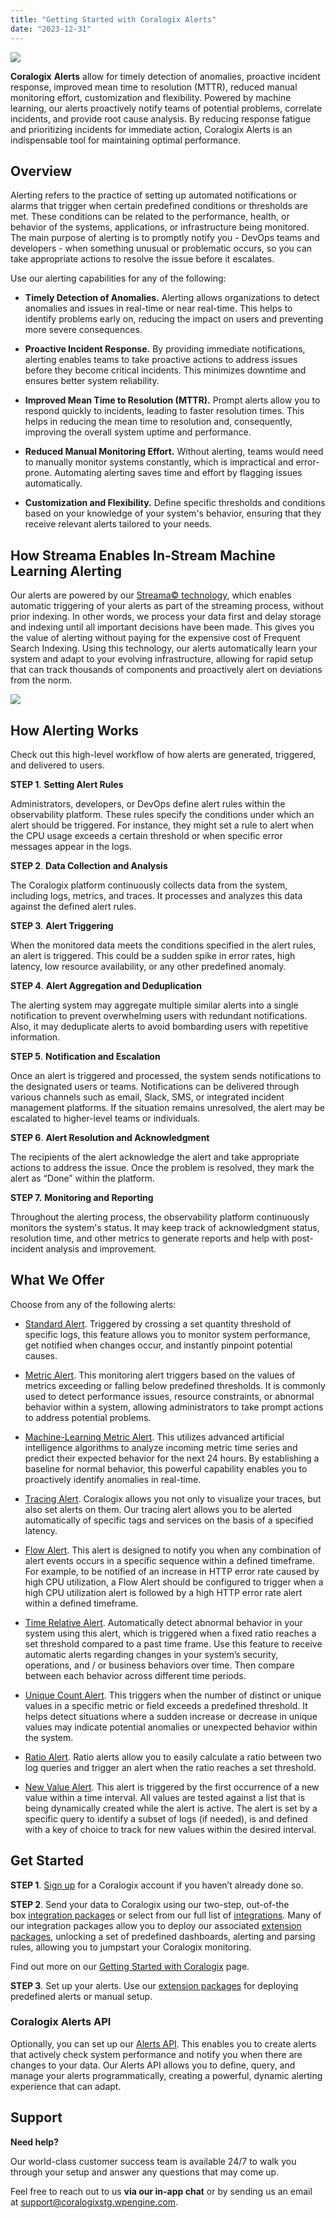 ```yaml
---
title: "Getting Started with Coralogix Alerts"
date: "2023-12-31"
---
```


![](images/Alerts-Main.png)

**Coralogix** **Alerts** allow for timely detection of anomalies, proactive incident response, improved mean time to resolution (MTTR), reduced manual monitoring effort, customization and flexibility. Powered by machine learning, our alerts proactively notify teams of potential problems, correlate incidents, and provide root cause analysis. By reducing response fatigue and prioritizing incidents for immediate action, Coralogix Alerts is an indispensable tool for maintaining optimal performance.

## Overview

Alerting refers to the practice of setting up automated notifications or alarms that trigger when certain predefined conditions or thresholds are met. These conditions can be related to the performance, health, or behavior of the systems, applications, or infrastructure being monitored. The main purpose of alerting is to promptly notify you - DevOps teams and developers - when something unusual or problematic occurs, so you can take appropriate actions to resolve the issue before it escalates.

Use our alerting capabilities for any of the following:

- **Timely Detection of Anomalies.** Alerting allows organizations to detect anomalies and issues in real-time or near real-time. This helps to identify problems early on, reducing the impact on users and preventing more severe consequences.

- **Proactive Incident Response.** By providing immediate notifications, alerting enables teams to take proactive actions to address issues before they become critical incidents. This minimizes downtime and ensures better system reliability.

- **Improved Mean Time to Resolution (MTTR).** Prompt alerts allow you to respond quickly to incidents, leading to faster resolution times. This helps in reducing the mean time to resolution and, consequently, improving the overall system uptime and performance.

- **Reduced Manual Monitoring Effort.** Without alerting, teams would need to manually monitor systems constantly, which is impractical and error-prone. Automating alerting saves time and effort by flagging issues automatically.

- **Customization and Flexibility.** Define specific thresholds and conditions based on your knowledge of your system's behavior, ensuring that they receive relevant alerts tailored to your needs.

## **How Streama Enables In-Stream Machine Learning Alerting**

Our alerts are powered by our [Streama© technology](https://coralogixstg.wpengine.com/how-it-works/), which enables automatic triggering of your alerts as part of the streaming process, without prior indexing. In other words, we process your data first and delay storage and indexing until all important decisions have been made. This gives you the value of alerting without paying for the expensive cost of Frequent Search Indexing. Using this technology, our alerts automatically learn your system and adapt to your evolving infrastructure, allowing for rapid setup that can track thousands of components and proactively alert on deviations from the norm.

![](images/streama.png)

## How Alerting Works

Check out this high-level workflow of how alerts are generated, triggered, and delivered to users.

**STEP 1**. **Setting Alert Rules**

Administrators, developers, or DevOps define alert rules within the observability platform. These rules specify the conditions under which an alert should be triggered. For instance, they might set a rule to alert when the CPU usage exceeds a certain threshold or when specific error messages appear in the logs.

**STEP 2**. **Data Collection and Analysis**

The Coralogix platform continuously collects data from the system, including logs, metrics, and traces. It processes and analyzes this data against the defined alert rules.

**STEP 3**. **Alert Triggering**

When the monitored data meets the conditions specified in the alert rules, an alert is triggered. This could be a sudden spike in error rates, high latency, low resource availability, or any other predefined anomaly.

**STEP 4**. **Alert Aggregation and Deduplication**

The alerting system may aggregate multiple similar alerts into a single notification to prevent overwhelming users with redundant notifications. Also, it may deduplicate alerts to avoid bombarding users with repetitive information.

**STEP 5**. **Notification and Escalation**

Once an alert is triggered and processed, the system sends notifications to the designated users or teams. Notifications can be delivered through various channels such as email, Slack, SMS, or integrated incident management platforms. If the situation remains unresolved, the alert may be escalated to higher-level teams or individuals.

**STEP 6**. **Alert Resolution and Acknowledgment**

The recipients of the alert acknowledge the alert and take appropriate actions to address the issue. Once the problem is resolved, they mark the alert as “Done” within the platform.

**STEP 7.** **Monitoring and Reporting**

Throughout the alerting process, the observability platform continuously monitors the system's status. It may keep track of acknowledgment status, resolution time, and other metrics to generate reports and help with post-incident analysis and improvement.

## What We Offer

Choose from any of the following alerts:

- [Standard Alert](https://coralogixstg.wpengine.com/docs/coralogix-user-defined-alerts/). Triggered by crossing a set quantity threshold of specific logs, this feature allows you to monitor system performance, get notified when changes occur, and instantly pinpoint potential causes.

- [Metric Alert](https://coralogixstg.wpengine.com/docs/metric-alerts-promql/). This monitoring alert triggers based on the values of metrics exceeding or falling below predefined thresholds. It is commonly used to detect performance issues, resource constraints, or abnormal behavior within a system, allowing administrators to take prompt actions to address potential problems.

- [Machine-Learning Metric Alert](https://coralogixstg.wpengine.com/docs/machine-learning-metric-alert/). This utilizes advanced artificial intelligence algorithms to analyze incoming metric time series and predict their expected behavior for the next 24 hours. By establishing a baseline for normal behavior, this powerful capability enables you to proactively identify anomalies in real-time.

- [Tracing Alert](https://coralogixstg.wpengine.com/docs/tracing-alert/). Coralogix allows you not only to visualize your traces, but also set alerts on them. Our tracing alert allows you to be alerted automatically of specific tags and services on the basis of a specified latency.

- [Flow Alert](https://coralogixstg.wpengine.com/docs/flow-alert/). This alert is designed to notify you when any combination of alert events occurs in a specific sequence within a defined timeframe. For example, to be notified of an increase in HTTP error rate caused by high CPU utilization, a Flow Alert should be configured to trigger when a high CPU utilization alert is followed by a high HTTP error rate alert within a defined timeframe.

- [Time Relative Alert](https://coralogixstg.wpengine.com/docs/time-relative-alerts/). Automatically detect abnormal behavior in your system using this alert, which is triggered when a fixed ratio reaches a set threshold compared to a past time frame. Use this feature to receive automatic alerts regarding changes in your system’s security, operations, and / or business behaviors over time. Then compare between each behavior across different time periods.

- [Unique Count Alert](https://coralogixstg.wpengine.com/docs/unique-count-alert/). This triggers when the number of distinct or unique values in a specific metric or field exceeds a predefined threshold. It helps detect situations where a sudden increase or decrease in unique values may indicate potential anomalies or unexpected behavior within the system.

- [Ratio Alert](https://coralogixstg.wpengine.com/docs/ratio-alerts/). Ratio alerts allow you to easily calculate a ratio between two log queries and trigger an alert when the ratio reaches a set threshold.

- [New Value Alert](https://coralogixstg.wpengine.com/docs/new-value-alerts/). This alert is triggered by the first occurrence of a new value within a time interval. All values are tested against a list that is being dynamically created while the alert is active. The alert is set by a specific query to identify a subset of logs (if needed), is and defined with a key of choice to track for new values within the desired interval.

## Get Started

**STEP 1**. [Sign up](https://dashboard.eu2.coralogixstg.wpengine.com/#/signup) for a Coralogix account if you haven’t already done so.

**STEP 2**. Send your data to Coralogix using our two-step, out-of-the box [integration packages](https://coralogixstg.wpengine.com/docs/integration-packages/) or select from our full list of [integrations](https://coralogixstg.wpengine.com/integrations/). Many of our integration packages allow you to deploy our associated [extension packages](https://coralogixstg.wpengine.com/docs/extension-packages/), unlocking a set of predefined dashboards, alerting and parsing rules, allowing you to jumpstart your Coralogix monitoring.

Find out more on our [Getting Started with Coralogix](https://coralogixstg.wpengine.com/docs/guide-first-steps-coralogix/) page.

**STEP 3**. Set up your alerts. Use our [extension packages](https://coralogixstg.wpengine.com/docs/extension-packages/) for deploying predefined alerts or manual setup.

### Coralogix Alerts API

Optionally, you can set up our [Alerts API](https://coralogixstg.wpengine.com/docs/alerts-api/). This enables you to create alerts that actively check system performance and notify you when there are changes to your data. Our Alerts API allows you to define, query, and manage your alerts programmatically, creating a powerful, dynamic alerting experience that can adapt.

## Support

**Need help?**

Our world-class customer success team is available 24/7 to walk you through your setup and answer any questions that may come up.

Feel free to reach out to us **via our in-app chat** or by sending us an email at [support@coralogixstg.wpengine.com](mailto:support@coralogixstg.wpengine.com).
